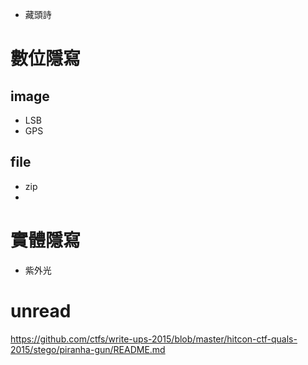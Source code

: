 * 藏頭詩

# 數位隱寫 # 
## image ##
* LSB
* GPS

## file ##
* zip
* 

# 實體隱寫 #
* 紫外光

unread
===
https://github.com/ctfs/write-ups-2015/blob/master/hitcon-ctf-quals-2015/stego/piranha-gun/README.md
